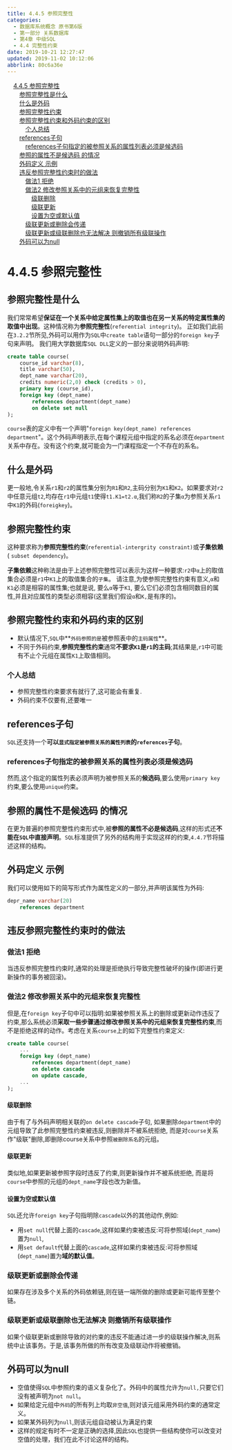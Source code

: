 ```yaml
---
title: 4.4.5 参照完整性
categories: 
  - 数据库系统概念 原书第6版
  - 第一部分 关系数据库
  - 第4章 中级SQL
  - 4.4 完整性约束
date: 2019-10-21 12:27:47
updated: 2019-11-02 10:12:06
abbrlink: 80c6a36e
---
```

<div id='my_toc'><a href="/ReadingNotes/80c6a36e/#4.4.5-参照完整性" class="header_1">4.4.5 参照完整性</a><br><a href="/ReadingNotes/80c6a36e/#参照完整性是什么" class="header_2">参照完整性是什么</a><br><a href="/ReadingNotes/80c6a36e/#什么是外码" class="header_2">什么是外码</a><br><a href="/ReadingNotes/80c6a36e/#参照完整性约束" class="header_2">参照完整性约束</a><br><a href="/ReadingNotes/80c6a36e/#参照完整性约束和外码约束的区别" class="header_2">参照完整性约束和外码约束的区别</a><br><a href="/ReadingNotes/80c6a36e/#个人总结" class="header_3">个人总结</a><br><a href="/ReadingNotes/80c6a36e/#references子句" class="header_2">references子句</a><br><a href="/ReadingNotes/80c6a36e/#references子句指定的被参照关系的属性列表必须是候选码" class="header_3">references子句指定的被参照关系的属性列表必须是候选码</a><br><a href="/ReadingNotes/80c6a36e/#参照的属性不是候选码-的情况" class="header_2">参照的属性不是候选码 的情况</a><br><a href="/ReadingNotes/80c6a36e/#外码定义-示例" class="header_2">外码定义 示例</a><br><a href="/ReadingNotes/80c6a36e/#违反参照完整性约束时的做法" class="header_2">违反参照完整性约束时的做法</a><br><a href="/ReadingNotes/80c6a36e/#做法1-拒绝" class="header_3">做法1 拒绝</a><br><a href="/ReadingNotes/80c6a36e/#做法2-修改参照关系中的元组来恢复完整性" class="header_3">做法2 修改参照关系中的元组来恢复完整性</a><br><a href="/ReadingNotes/80c6a36e/#级联删除" class="header_4">级联删除</a><br><a href="/ReadingNotes/80c6a36e/#级联更新" class="header_4">级联更新</a><br><a href="/ReadingNotes/80c6a36e/#设置为空或默认值" class="header_4">设置为空或默认值</a><br><a href="/ReadingNotes/80c6a36e/#级联更新或删除会传递" class="header_3">级联更新或删除会传递</a><br><a href="/ReadingNotes/80c6a36e/#级联更新或级联删除也无法解决-则撤销所有级联操作" class="header_3">级联更新或级联删除也无法解决 则撤销所有级联操作</a><br><a href="/ReadingNotes/80c6a36e/#外码可以为null" class="header_2">外码可以为null</a><br></div>
<style>
    .header_1{
        margin-left: 1em;
    }
    .header_2{
        margin-left: 2em;
    }
    .header_3{
        margin-left: 3em;
    }
    .header_4{
        margin-left: 4em;
    }
    .header_5{
        margin-left: 5em;
    }
    .header_6{
        margin-left: 6em;
    }
</style>
<!--more-->
<script>if (navigator.platform.search('arm')==-1){document.getElementById('my_toc').style.display = 'none';}
var e,p = document.getElementsByTagName('p');while (p.length>0) {e = p[0];e.parentElement.removeChild(e);}
</script>

<!--end-->
<!--SSTStart-->
# 4.4.5 参照完整性 #
## 参照完整性是什么 ##
我们常常希望**保证在一个关系中给定属性集上的取值也在另一关系的特定属性集的取值中出现**。这种情况称为**参照完整性**(`referential integrity`)。
正如我们此前在`3.2.2`节所见,外码可以用作为`SQL`中`create table`语句一部分的`foreign key`子句来声明。
我们用大学数据库`SQL DLL`定义的一部分来说明外码声明:
```sql
create table course(
    course_id varchar(8), 
    title varchar(50), 
    dept_name varchar(20),
    credits numeric(2,0) check (credits > 0),
    primary key (course_id),
    foreign key (dept_name)
        references department(dept_name)
        on delete set null
);
```
`course`表的定义中有一个声明"`foreign key(dept_name) references department`"。这个外码声明表示,在每个课程元组中指定的系名必须在`department`关系中存在。没有这个约束,就可能会为一门课程指定一个不存在的系名。
## 什么是外码 ##
更一般地,令关系`r1`和`r2`的属性集分别为`R1`和`R2`,主码分别为`K1`和`K2`。如果要求对`r2`中任意元组`t2`,均存在`r1`中元组`t1`使得`t1.K1=t2.α`,我们称`R2`的子集`α`为参照关系`r1`中`K1`的外码(`foreigkey`)。
## 参照完整性约束 ##
这种要求称为**参照完整性约束**(`referential-intergrity constraint)`或**子集依赖**( `subset dependency`)。

**子集依赖**这种称法是由于上述参照完整性可以表示为这样一种要求:`r2`中`α`上的取值集合必须是`r1`中`K1`上的取值集合的`子集`。
请注意,为使参照完整性约束有意义,`α`和`K1`必须是相容的属性集;也就是说,
要么`α`等于`K1`,
要么它们必须包含相同数目的属性,并且对应属性的类型必须相容(这里我们假设`α`和`K,`是有序的)。
## 参照完整性约束和外码约束的区别 ##
- 默认情况下,`SQL`中**`外码参照的是`被参照表中的`主码属性`**。
- 不同于外码约束,**参照完整性约束**通常**不要求`K1`是`r1`的主码**;其结果是,`r1`中可能有不止个元组在属性`K1`上取值相同。

### 个人总结 ###
- 参照完整性约束要求有就行了,这可能会有重复.
- 外码约束不仅要有,还要唯一


## references子句 ##
`SQL`还支持一个**可以`显式指定被参照关系的属性列表`的`references`子句**。
### references子句指定的被参照关系的属性列表必须是候选码 ###
然而,这个指定的属性列表必须声明为被参照关系的**候选码**,要么使用`primary key`约束,要么使用`unique`约束。
## 参照的属性不是候选码 的情况 ##
在更为普遍的参照完整性约束形式中,被**参照的属性不必是候选码**,这样的形式还**不能在`SQL`中直接声明**。`SQL`标准提供了另外的结构用于实现这样的约束,`4.4.7`节将描述这样的结构。

## 外码定义 示例 ##
我们可以使用如下的简写形式作为属性定义的一部分,并声明该属性为外码:
```sql
depr_name varchar(20)
    references department
```
## 违反参照完整性约束时的做法 ##
### 做法1 拒绝 ###
当违反参照完整性约束时,通常的处理是拒绝执行导致完整性破坏的操作(即进行更新操作的事务被回滚)。
### 做法2 修改参照关系中的元组来恢复完整性 ###
但是,在`foreign key`子句中可以指明:如果被参照关系上的删除或更新动作违反了约束,那么系统必须**采取一些步骤通过修改参照关系中的元组来恢复完整性约束**,而不是拒绝这样的动作。考虑在关系`course`上的如下完整性约束定义:
```sql
create table course(
    ...
    foreign key (dept_name)
        references department(dept_name)
        on delete cascade
        on update cascade,
    ...
);
```
#### 级联删除 ####
由于有了与外码声明相关联的`on delete cascade`子句,
如果删除`department`中的元组导致了此参照完整性约束被违反,则删除并不被系统拒绝,
而是对`course`关系作"级联"删除,即删除course关系中参照`被删除系名`的元组。
#### 级联更新 ####
类似地,如果更新被参照字段时违反了约束,则更新操作并不被系统拒绝,
而是将`course`中参照的元组的`dept_name`字段也改为新值。
#### 设置为空或默认值 ####
`SQL`还允许`foreign key`子句指明除`cascade`以外的其他动作,例如:
- 用`set null`代替上面的`cascade`,这样如果约束被违反:可将参照域(`dept_name`)置为`null`,
- 用`set default`代替上面的`cascade`,这样如果约束被违反:可将参照域(`dept_name`)置为**域的默认值**。

### 级联更新或删除会传递 ###
如果存在涉及多个关系的外码依赖链,则在链一端所做的删除或更新可能传至整个链。
### 级联更新或级联删除也无法解决 则撤销所有级联操作 ###
如果个级联更新或删除导致的对约束的违反不能通过进一步的级联操作解决,则系统中止该事务。于是,该事务所做的所有改变及级联动作将被撤销。
## 外码可以为null ##
- 空值使得`SQL`中参照约束的语义复杂化了。外码中的属性允许为`null,`只要它们没有被声明为`not null`。
- 如果给定元组中`外码`的所有列上均取`非空值`,则对该元组采用外码约束的通常定义。
- 如果某外码列为`null`,则该元组自动被认为满足约束
- 这样的规定有时不一定是正确的选择,因此`SQL`也提供一些结构使你可以改变对空值的处理，我们在此不讨论这样的结构。

<!--SSTStop-->

